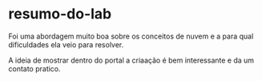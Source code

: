 # resumo-do-lab

Foi uma abordagem muito boa sobre os conceitos de nuvem e a para qual dificuldades ela veio para resolver. 

A ideia de mostrar dentro do portal a criaação é bem interessante e da um contato pratico.
